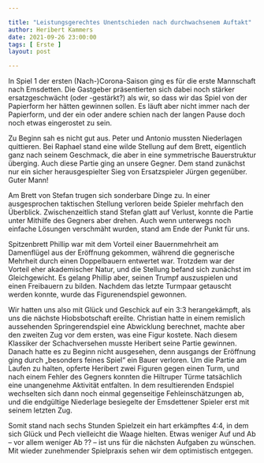 ```yaml
---

title: "Leistungsgerechtes Unentschieden nach durchwachsenem Auftakt"
author: Heribert Kammers
date: 2021-09-26 23:00:00
tags: [ Erste ]
layout: post

---
```



In Spiel 1 der ersten (Nach-)Corona-Saison ging es für die erste Mannschaft nach Emsdetten. Die Gastgeber präsentierten sich dabei noch stärker ersatzgeschwächt (oder -gestärkt?) als wir, so dass wir das Spiel von der Papierform her hätten gewinnen sollen. Es läuft aber nicht immer nach der Papierform, und der ein oder andere schien nach der langen Pause doch noch etwas eingerostet zu sein.

<!-- continue -->

Zu Beginn sah es nicht gut aus. Peter und Antonio mussten Niederlagen quittieren. Bei Raphael stand eine wilde Stellung auf dem Brett, eigentlich ganz nach seinem Geschmack, die aber in eine symmetrische Bauerstruktur überging. Auch diese Partie ging an unsere Gegner. Dem stand zunächst nur ein sicher herausgespielter Sieg von Ersatzspieler Jürgen gegenüber. Guter Mann!

Am Brett von Stefan trugen sich sonderbare Dinge zu. In einer ausgesprochen taktischen Stellung verloren beide Spieler mehrfach den Überblick. Zwischenzeitlich stand Stefan glatt auf Verlust, konnte die Partie unter Mithilfe des Gegners aber drehen. Auch wenn unterwegs noch einfache Lösungen verschmäht wurden, stand am Ende der Punkt für uns.

Spitzenbrett Phillip war mit dem Vorteil einer Bauernmehrheit am Damenflügel aus der Eröffnung gekommen, während die gegnerische Mehrheit durch einen Doppelbauern entwertet war. Trotzdem war der Vorteil eher akademischer Natur, und die Stellung befand sich zunächst im Gleichgewicht. Es gelang Phillip aber, seinen Trumpf auszuspielen und einen Freibauern zu bilden. Nachdem das letzte Turmpaar getauscht werden konnte, wurde das Figurenendspiel gewonnen.

Wir hatten uns also mit Glück und Geschick auf ein 3:3 herangekämpft, als uns die nächste Hiobsbotschaft ereilte. Christian hatte in einem remislich aussehenden Springerendspiel eine Abwicklung berechnet, machte aber den zweiten Zug vor dem ersten, was eine Figur kostete. Nach diesem Klassiker der Schachversehen musste Heribert seine Partie gewinnen. Danach hatte es zu Beginn nicht ausgesehen, denn ausgangs der Eröffnung ging durch „besonders feines Spiel“ ein Bauer verloren. Um die Partie am Laufen zu halten, opferte Heribert zwei Figuren gegen einen Turm, und nach einem Fehler des Gegners konnten die Hiltruper Türme tatsächlich eine unangenehme Aktivität entfalten. In dem resultierenden Endspiel wechselten sich dann noch einmal gegenseitige Fehleinschätzungen ab, und die endgültige Niederlage besiegelte der Emsdettener Spieler erst mit seinem letzten Zug.

Somit stand nach sechs Stunden Spielzeit ein hart erkämpftes 4:4, in dem sich Glück und Pech vielleicht die Waage hielten. Etwas weniger Auf und Ab – vor allem weniger Ab ?? – ist uns für die nächsten Aufgaben zu wünschen. Mit wieder zunehmender Spielpraxis sehen wir dem optimistisch entgegen.